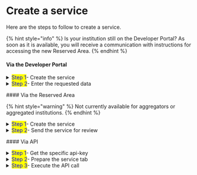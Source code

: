 # Create a service

Here are the steps to follow to create a service.

{% hint style="info" %}
Is your institution still on the Developer Portal? As soon as it is available, you will receive a communication with instructions for accessing the new Reserved Area.
{% endhint %}

#### Via the Developer Portal

<details>

<summary><mark style="color:blue;">Step 1</mark>- Create the service</summary>

1\. \[\*\*Access\*\*]\(https://developer.io.italia.it/) the Developer Portal; 2. In the left column, select \*\*“Services”\*\*; 3. Check that the \*\*precompiled fields\*\* are correct and change them if necessary; 4. Select "\*\*Add subscription\*\*" to create the service in draft form; 5. View and save the \*\*API keys\*\* associated with the service.

</details>

<details>

<summary><mark style="color:blue;">Step 2</mark>- Enter the requested data</summary>

To publish the service in production mode, enter the data found in the section \[mandatory-data]\(dati-obbligatori/ "mention").&#x20;

</details>

\#### Via the Reserved Area

{% hint style="warning" %}
Not currently available for aggregators or aggregated institutions.
{% endhint %}

<details>

<summary><mark style="color:blue;">Step 1</mark>- Create the service</summary>

1\. \[\*\*Access\*\*]\(https://selfcare.pagopa.it/) the Reserved Area; 2. Select the institution for which you want to operate from the list that is displayed; 3. The IO app searches among the active products and click the relative box; 4. In the left column, select “\*\*Services\*\*”; 5. Click on "\*\*Create a service\*\*"; 6. Write the "\*\*Name of the service\*\*" (the name the citizen will see in app: \[select it carefully]\(https://docs.pagopa.it/manuale-operativo-dei-servizi/come-si-crea-un-servizio/la-scheda-servizio/nome-del-servizio)!) and compile all the other required fields; 7. Proceed by clicking \*\*"Create service"\*\* to create the service in draft form; 8. View and save the \*\*API keys\*\* associated with the service.

</details>

<details>

<summary><mark style="color:blue;">Step 2</mark>- Send the service for review</summary>

1\. Return to the section \*\*"Services"\*\* in the left menu; 2. Click on the service that was just created to see the details; 3. Click at the top on the button \*\*"Send for review"\*\*; 4. Wait for the service to be validated or not by PagoPA S.p.A.&#x20;

</details>

\#### Via API

<details>

<summary><mark style="color:blue;">Step 1</mark>- Get the specific api-key</summary>

Discover what the \[\`chiave manage\`]\(manage-key.md) is and \[how to get it]\(manage-key.md#recupera-la-chiave-manage).

</details>

<details>

<summary><mark style="color:blue;">Step 2</mark>- Prepare the service tab</summary>

1\. Get the \[specific APIs]\(../../api-and-specifications/api-services/manage-service-create.md) and read the suggestions carefully 2. Prepare the payload for the service tab you want to create 3. Use \[manage-service-create.md]\(../../api-and-specifications/api-services/manage-service-create.md "mention") with your \`manage\` key

</details>

<details>

<summary><mark style="color:blue;">Step 3</mark>- Execute the API call</summary>

Perform the call and take note of the serviceId of the service just created.

To get the keys for the created service, refer to [Manage Service: Get keys.](../../apis-and-specifications/api-services/manage-service-get-keys.md)

</details>
